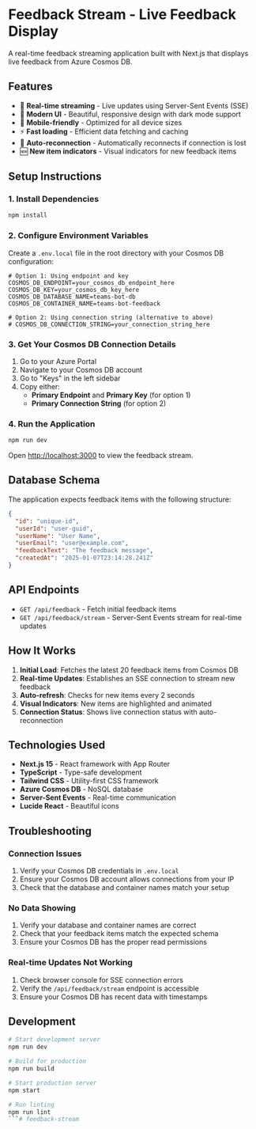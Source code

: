 # Feedback Stream - Live Feedback Display

A real-time feedback streaming application built with Next.js that displays live feedback from Azure Cosmos DB.

## Features

- 🔴 **Real-time streaming** - Live updates using Server-Sent Events (SSE)
- 🎨 **Modern UI** - Beautiful, responsive design with dark mode support
- 📱 **Mobile-friendly** - Optimized for all device sizes
- ⚡ **Fast loading** - Efficient data fetching and caching
- 🔄 **Auto-reconnection** - Automatically reconnects if connection is lost
- 🆕 **New item indicators** - Visual indicators for new feedback items

## Setup Instructions

### 1. Install Dependencies

```bash
npm install
```

### 2. Configure Environment Variables

Create a `.env.local` file in the root directory with your Cosmos DB configuration:

```env
# Option 1: Using endpoint and key
COSMOS_DB_ENDPOINT=your_cosmos_db_endpoint_here
COSMOS_DB_KEY=your_cosmos_db_key_here
COSMOS_DB_DATABASE_NAME=teams-bot-db
COSMOS_DB_CONTAINER_NAME=teams-bot-feedback

# Option 2: Using connection string (alternative to above)
# COSMOS_DB_CONNECTION_STRING=your_connection_string_here
```

### 3. Get Your Cosmos DB Connection Details

1. Go to your Azure Portal
2. Navigate to your Cosmos DB account
3. Go to "Keys" in the left sidebar
4. Copy either:
   - **Primary Endpoint** and **Primary Key** (for option 1)
   - **Primary Connection String** (for option 2)

### 4. Run the Application

```bash
npm run dev
```

Open [http://localhost:3000](http://localhost:3000) to view the feedback stream.

## Database Schema

The application expects feedback items with the following structure:

```json
{
  "id": "unique-id",
  "userId": "user-guid",
  "userName": "User Name",
  "userEmail": "user@example.com",
  "feedbackText": "The feedback message",
  "createdAt": "2025-01-07T23:14:28.241Z"
}
```

## API Endpoints

- `GET /api/feedback` - Fetch initial feedback items
- `GET /api/feedback/stream` - Server-Sent Events stream for real-time updates

## How It Works

1. **Initial Load**: Fetches the latest 20 feedback items from Cosmos DB
2. **Real-time Updates**: Establishes an SSE connection to stream new feedback
3. **Auto-refresh**: Checks for new items every 2 seconds
4. **Visual Indicators**: New items are highlighted and animated
5. **Connection Status**: Shows live connection status with auto-reconnection

## Technologies Used

- **Next.js 15** - React framework with App Router
- **TypeScript** - Type-safe development
- **Tailwind CSS** - Utility-first CSS framework
- **Azure Cosmos DB** - NoSQL database
- **Server-Sent Events** - Real-time communication
- **Lucide React** - Beautiful icons

## Troubleshooting

### Connection Issues

1. Verify your Cosmos DB credentials in `.env.local`
2. Ensure your Cosmos DB account allows connections from your IP
3. Check that the database and container names match your setup

### No Data Showing

1. Verify your database and container names are correct
2. Check that your feedback items match the expected schema
3. Ensure your Cosmos DB has the proper read permissions

### Real-time Updates Not Working

1. Check browser console for SSE connection errors
2. Verify the `/api/feedback/stream` endpoint is accessible
3. Ensure your Cosmos DB has recent data with timestamps

## Development

```bash
# Start development server
npm run dev

# Build for production
npm run build

# Start production server
npm start

# Run linting
npm run lint
```#   f e e d b a c k - s t r e a m  
 